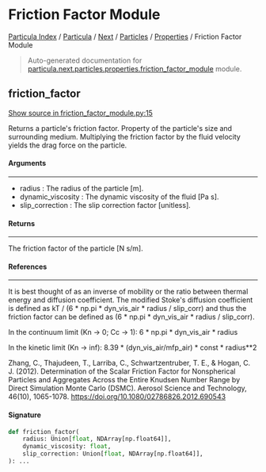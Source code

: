 # Friction Factor Module

[Particula Index](../../../../README.md#particula-index) / [Particula](../../../index.md#particula) / [Next](../../index.md#next) / [Particles](../index.md#particles) / [Properties](./index.md#properties) / Friction Factor Module

> Auto-generated documentation for [particula.next.particles.properties.friction_factor_module](https://github.com/uncscode/particula/blob/main/particula/next/particles/properties/friction_factor_module.py) module.

## friction_factor

[Show source in friction_factor_module.py:15](https://github.com/uncscode/particula/blob/main/particula/next/particles/properties/friction_factor_module.py#L15)

Returns a particle's friction factor. Property of the particle's size and
surrounding medium. Multiplying the friction factor by the fluid velocity
yields the drag force on the particle.

#### Arguments

-----
- radius : The radius of the particle [m].
- dynamic_viscosity : The dynamic viscosity of the fluid [Pa s].
- slip_correction : The slip correction factor [unitless].

#### Returns

--------
The friction factor of the particle [N s/m].

#### References

----------
It is best thought of as an inverse of mobility or the ratio between
thermal energy and diffusion coefficient. The modified Stoke's diffusion
coefficient is defined as
kT / (6 * np.pi * dyn_vis_air * radius / slip_corr)
and thus the friction factor can be defined as
(6 * np.pi * dyn_vis_air * radius / slip_corr).

In the continuum limit (Kn -> 0; Cc -> 1):
6 * np.pi * dyn_vis_air * radius

In the kinetic limit (Kn -> inf):
8.39 * (dyn_vis_air/mfp_air) * const * radius**2

Zhang, C., Thajudeen, T., Larriba, C., Schwartzentruber, T. E., &
Hogan, C. J. (2012). Determination of the Scalar Friction Factor for
Nonspherical Particles and Aggregates Across the Entire Knudsen Number
Range by Direct Simulation Monte Carlo (DSMC). Aerosol Science and
Technology, 46(10), 1065-1078. https://doi.org/10.1080/02786826.2012.690543

#### Signature

```python
def friction_factor(
    radius: Union[float, NDArray[np.float64]],
    dynamic_viscosity: float,
    slip_correction: Union[float, NDArray[np.float64]],
): ...
```
